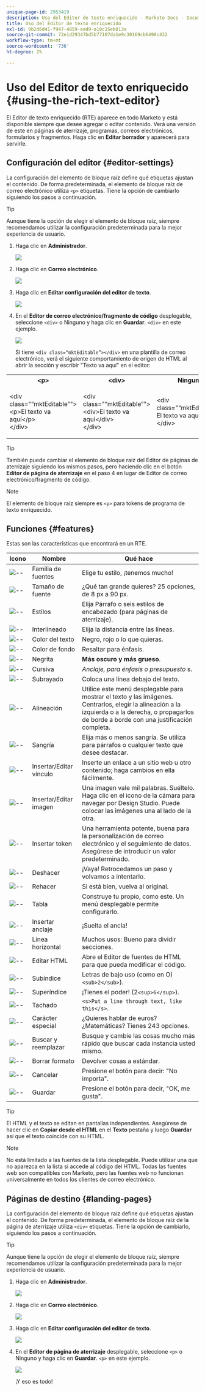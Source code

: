 ```yaml
---
unique-page-id: 2953419
description: Uso del Editor de texto enriquecido - Marketo Docs - Documentación del producto
title: Uso del Editor de texto enriquecido
exl-id: 9b2d6d41-f947-4859-aad9-a10c15eb013a
source-git-commit: 72e1d29347bd5b77107da1e9c30169cb6490c432
workflow-type: tm+mt
source-wordcount: '736'
ht-degree: 1%

---
```


# Uso del Editor de texto enriquecido {#using-the-rich-text-editor}

El Editor de texto enriquecido (RTE) aparece en todo Marketo y está disponible siempre que desee agregar o editar contenido. Verá una versión de este en páginas de aterrizaje, programas, correos electrónicos, formularios y fragmentos. Haga clic en **Editar borrador** y aparecerá para servirle.

## Configuración del editor {#editor-settings}

La configuración del elemento de bloque raíz define qué etiquetas ajustan el contenido. De forma predeterminada, el elemento de bloque raíz de correo electrónico utiliza `<p>` etiquetas. Tiene la opción de cambiarlo siguiendo los pasos a continuación.

>[!TIP]
>
>Aunque tiene la opción de elegir el elemento de bloque raíz, siempre recomendamos utilizar la configuración predeterminada para la mejor experiencia de usuario.

1. Haga clic en **Administrador**.

   ![](assets/one.png)

1. Haga clic en **Correo electrónico**.

   ![](assets/two.png)

1. Haga clic en **Editar configuración del editor de texto**.

   ![](assets/three.png)

1. En el **Editor de correo electrónico/fragmento de código** desplegable, seleccione `<div>` o Ninguno y haga clic en **Guardar**. `<div>` en este ejemplo.

   ![](assets/four.png)

   Si tiene `<div class=“mktEditable”></div>` en una plantilla de correo electrónico, verá el siguiente comportamiento de origen de HTML al abrir la sección y escribir &quot;Texto va aquí&quot; en el editor:

<table> 
 <tbody> 
  <tr> 
   <th>&lt;p&gt;</th> 
   <th>&lt;div&gt;</th> 
   <th>Ninguno</th> 
  </tr> 
  <tr> 
   <td><p>&lt;div class="“mktEditable”"&gt;<br>&lt;p&gt;El texto va aquí&lt;/p&gt;<br>&lt;/div&gt;</p></td> 
   <td><p>&lt;div class="“mktEditable”"&gt;<br>&lt;div&gt;El texto va aquí&lt;/div&gt;<br>&lt;/div&gt;</p></td> 
   <td><p>&lt;div class="“mktEditable”"&gt;<br>El texto va aquí<br>&lt;/div&gt;</p></td> 
  </tr> 
 </tbody> 
</table>

>[!TIP]
>
>También puede cambiar el elemento de bloque raíz del Editor de páginas de aterrizaje siguiendo los mismos pasos, pero haciendo clic en el botón **Editor de página de aterrizaje** en el paso 4 en lugar de Editor de correo electrónico/fragmento de código.

>[!NOTE]
>
>El elemento de bloque raíz siempre es `<p>` para tokens de programa de texto enriquecido.

## Funciones {#features}

Estas son las características que encontrará en un RTE.

| Icono | Nombre | Qué hace |
|---|---|---|
| ![--](assets/image2015-7-9-10-3a23-3a24.png) | Familia de fuentes | Elige tu estilo, ¡tenemos mucho! |
| ![--](assets/image2015-7-9-10-3a22-3a11.png) | Tamaño de fuente | ¿Qué tan grande quieres? 25 opciones, de 8 px a 90 px. |
| ![--](assets/image2015-7-9-10-3a59-3a4.png) | Estilos | Elija Párrafo o seis estilos de encabezado (para páginas de aterrizaje). |
| ![--](assets/image2015-7-9-10-3a20-3a1.png) | Interlineado | Elija la distancia entre las líneas. |
| ![--](assets/image2015-7-9-10-3a25-3a52.png) | Color del texto | Negro, rojo o lo que quieras. |
| ![--](assets/image2015-7-9-10-3a24-3a38.png) | Color de fondo | Resaltar para énfasis. |
| ![--](assets/image2015-7-9-10-3a28-3a4.png) | Negrita | **Más oscuro y más grueso**. |
| ![--](assets/image2015-7-9-10-3a29-3a1.png) | Cursiva | *Anclaje, para énfasis o presupuesto* s. |
| ![--](assets/image2015-7-9-10-3a30-3a56.png) | Subrayado | Coloca una línea debajo del texto. |
| ![--](assets/image2015-7-9-10-3a31-3a57.png) | Alineación | Utilice este menú desplegable para mostrar el texto y las imágenes. Centrarlos, elegir la alineación a la izquierda o a la derecha, o propagarlos de borde a borde con una justificación completa. |  | ![--](assets/image2015-7-9-10-3a32-3a47.png) | Lista | Elija viñetas o números en la lista desplegable. Las viñetas son buenas con listas y números con pasos. |
| ![--](assets/image2015-7-9-10-3a38-3a0.png) | Sangría | Elija más o menos sangría. Se utiliza para párrafos o cualquier texto que desee destacar. |
| ![--](assets/image2015-7-9-10-3a38-3a58.png) | Insertar/Editar vínculo | Inserte un enlace a un sitio web u otro contenido; haga cambios en ella fácilmente. |
| ![--](assets/image2015-7-9-10-3a39-3a42.png) | Insertar/Editar imagen | Una imagen vale mil palabras. Suéltelo. Haga clic en el icono de la cámara para navegar por Design Studio. Puede colocar las imágenes una al lado de la otra. |
| ![--](assets/image2015-7-9-10-3a40-3a36.png) | Insertar token | Una herramienta potente, buena para la personalización de correo electrónico y el seguimiento de datos. Asegúrese de introducir un valor predeterminado. |
| ![--](assets/image2015-7-9-10-3a41-3a21.png) | Deshacer | ¡Vaya! Retrocedamos un paso y volvamos a intentarlo. |
| ![--](assets/image2015-7-9-10-3a42-3a13.png) | Rehacer | Si está bien, vuelva al original. |
| ![--](assets/image2015-7-9-10-3a43-3a29.png) | Tabla | Construye tu propio, como este. Un menú desplegable permite configurarlo. |
| ![--](assets/image2015-7-9-10-3a45-3a1.png) | Insertar anclaje | ¡Suelta el ancla! |
| ![--](assets/image2015-7-9-10-3a45-3a48.png) | Línea horizontal | Muchos usos: Bueno para dividir secciones. |
| ![--](assets/image2015-10-6-12-3a12-3a17.png) | Editar HTML | Abre el Editor de fuentes de HTML para que pueda modificar el código. |
| ![--](assets/image2015-7-9-10-3a47-3a36.png) | Subíndice | Letras de bajo uso (como en O)`<sub>2</sub>`). |
| ![--](assets/image2015-7-9-10-3a48-3a35.png) | Superíndice | ¡Tienes el poder! (2`<sup>6</sup>`). |
| ![--](assets/image2015-7-9-10-3a49-3a31.png) | Tachado | `<s>Put a line through text, like this</s>`. |
| ![--](assets/image2015-7-9-10-3a50-3a11.png) | Carácter especial | ¿Quieres hablar de euros? ¿Matemáticas? Tienes 243 opciones. |
| ![--](assets/image2015-7-9-10-3a52-3a26.png) | Buscar y reemplazar | Busque y cambie las cosas mucho más rápido que buscar cada instancia usted mismo. |
| ![--](assets/image2015-7-9-10-3a53-3a37.png) | Borrar formato | Devolver cosas a estándar. |
| ![--](assets/image2015-7-9-10-3a55-3a2.png) | Cancelar  | Presione el botón para decir: &quot;No importa&quot;. |
| ![--](assets/image2015-7-9-10-3a56-3a2.png) | Guardar | Presione el botón para decir, &quot;OK, me gusta&quot;. |

>[!TIP]
>
>El HTML y el texto se editan en pantallas independientes. Asegúrese de hacer clic en **Copiar desde el HTML** en el **Texto** pestaña y luego **Guardar** así que el texto coincide con su HTML.

>[!NOTE]
>
>No está limitado a las fuentes de la lista desplegable. Puede utilizar una que no aparezca en la lista si accede al código del HTML. Todas las fuentes web son compatibles con Marketo, pero las fuentes web no funcionan universalmente en todos los clientes de correo electrónico.

## Páginas de destino {#landing-pages}

La configuración del elemento de bloque raíz define qué etiquetas ajustan el contenido. De forma predeterminada, el elemento de bloque raíz de la página de aterrizaje utiliza `<div>` etiquetas. Tiene la opción de cambiarlo, siguiendo los pasos a continuación.

>[!TIP]
>
>Aunque tiene la opción de elegir el elemento de bloque raíz, siempre recomendamos utilizar la configuración predeterminada para la mejor experiencia de usuario.

1. Haga clic en **Administrador**.

   ![](assets/one.png)

1. Haga clic en **Correo electrónico**.

   ![](assets/two.png)

1. Haga clic en **Editar configuración del editor de texto**.

   ![](assets/three.png)

1. En el **Editor de página de aterrizaje** desplegable, seleccione `<p>` o Ninguno y haga clic en **Guardar**. `<p>` en este ejemplo.

   ![](assets/five.png)

   ¡Y eso es todo!
